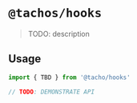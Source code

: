 # `@tachos/hooks`

> TODO: description

## Usage

```ts
import { TBD } from '@tacho/hooks'

// TODO: DEMONSTRATE API
```
